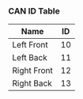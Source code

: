 ### CAN ID Table

| Name        | ID |
|-------------|----|
| Left Front  | 10 |
| Left Back   | 11 |
| Right Front | 12 |
| Right Back  | 13 |